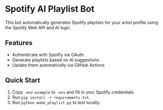 # Spotify AI Playlist Bot

This bot automatically generates Spotify playlists for your artist profile using the Spotify Web API and AI logic.

## Features
- Authenticate with Spotify via OAuth
- Generate playlists based on AI suggestions
- Update them automatically via GitHub Actions

## Quick Start
1. Copy `.env.example` to `.env` and fill in your Spotify credentials.
2. Run `pip install -r requirements.txt`.
3. Run `python make_playlist.py` to test locally.

